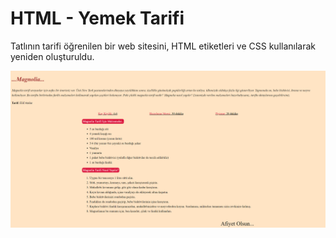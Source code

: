 # HTML - Yemek Tarifi

Tatlının tarifi öğrenilen bir web sitesini, HTML etiketleri ve CSS kullanılarak yeniden oluşturuldu.

![page img](images/page_img.png)
